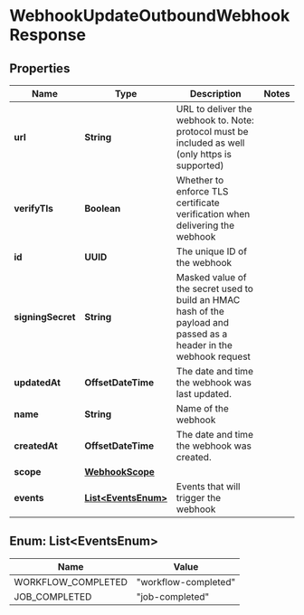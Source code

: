

# WebhookUpdateOutboundWebhookResponse


## Properties

| Name | Type | Description | Notes |
|------------ | ------------- | ------------- | -------------|
|**url** | **String** | URL to deliver the webhook to. Note: protocol must be included as well (only https is supported) |  |
|**verifyTls** | **Boolean** | Whether to enforce TLS certificate verification when delivering the webhook |  |
|**id** | **UUID** | The unique ID of the webhook |  |
|**signingSecret** | **String** | Masked value of the secret used to build an HMAC hash of the payload and passed as a header in the webhook request |  |
|**updatedAt** | **OffsetDateTime** | The date and time the webhook was last updated. |  |
|**name** | **String** | Name of the webhook |  |
|**createdAt** | **OffsetDateTime** | The date and time the webhook was created. |  |
|**scope** | [**WebhookScope**](WebhookScope.md) |  |  |
|**events** | [**List&lt;EventsEnum&gt;**](#List&lt;EventsEnum&gt;) | Events that will trigger the webhook |  |



## Enum: List&lt;EventsEnum&gt;

| Name | Value |
|---- | -----|
| WORKFLOW_COMPLETED | &quot;workflow-completed&quot; |
| JOB_COMPLETED | &quot;job-completed&quot; |




